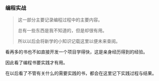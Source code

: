 ### 编程实战

> 这一部分主要记录编程过程中的主要内容。
>
> 总有一些东西是我不知道的，但是却很有用。
>
> 所以以后会将新学的小知识记载这里以便未来查阅。



看再多的书也不如直接开发一个项目学得快，这是亲身经历得到的经验。

因此看了编程书要实践才有用。

在以后看了不管有关什么的需要实践的书，都会在这里记下实践过程与结果。